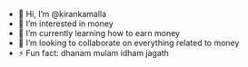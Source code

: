- 👋 Hi, I’m @kirankamalla
- 👀 I’m interested in money 
- 🌱 I’m currently learning how to earn money 
- 💞️ I’m looking to collaborate on everything related to money
- ⚡ Fun fact: dhanam mulam idham jagath


<!---
kirankamalla/kirankamalla is a ✨ special ✨ repository because its `README.md` (this file) appears on your GitHub profile.
You can click the Preview link to take a look at your changes.
--->
